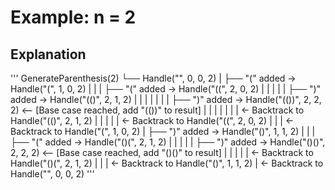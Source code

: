 # Example: n = 2

## Explanation

'''
GenerateParenthesis(2)
    └── Handle("", 0, 0, 2)
           |
           ├── "(" added → Handle("(", 1, 0, 2)
           |      |
           |      ├── "(" added → Handle("((", 2, 0, 2)
           |      |      |
           |      |      ├── ")" added → Handle("(()", 2, 1, 2)
           |      |      |      |
           |      |      |      ├── ")" added → Handle("(())", 2, 2, 2)  <-- [Base case reached, add "(())" to result]
           |      |      |      |
           |      |      |      ← Backtrack to Handle("(()", 2, 1, 2)
           |      |      |
           |      |      ← Backtrack to Handle("((", 2, 0, 2)
           |      |
           |      ← Backtrack to Handle("(", 1, 0, 2)
           |
           ├── ")" added → Handle("()", 1, 1, 2)
           |      |
           |      ├── "(" added → Handle("()(", 2, 1, 2)
           |      |      |
           |      |      ├── ")" added → Handle("()()", 2, 2, 2)  <-- [Base case reached, add "()()" to result]
           |      |      |
           |      |      ← Backtrack to Handle("()(", 2, 1, 2)
           |      |
           |      ← Backtrack to Handle("()", 1, 1, 2)
           |
           ← Backtrack to Handle("", 0, 0, 2)
'''